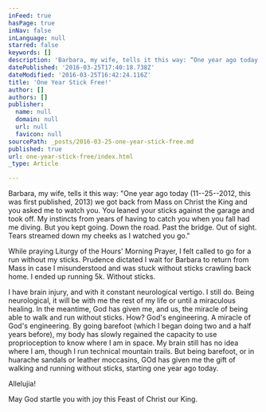 ```yaml
---
inFeed: true
hasPage: true
inNav: false
inLanguage: null
starred: false
keywords: []
description: 'Barbara, my wife, tells it this way: “One year ago today (11–25–2012, this was first published, 2013) we got back from Mass on Christ the King and you asked me to watch you. You leaned your sticks against the garage and took off. My instincts from years of having to catch you when you fall had me diving. But you kept going. Down the road. Past the bridge. Out of sight. Tears streamed down my cheeks as I watched you go.”'
datePublished: '2016-03-25T17:40:18.738Z'
dateModified: '2016-03-25T16:42:24.116Z'
title: 'One Year Stick Free!'
author: []
authors: []
publisher:
  name: null
  domain: null
  url: null
  favicon: null
sourcePath: _posts/2016-03-25-one-year-stick-free.md
published: true
url: one-year-stick-free/index.html
_type: Article

---
```

Barbara, my wife, tells it this way: "One year ago today (11--25--2012, this was first published, 2013) we got back from Mass on Christ the King and you asked me to watch you. You leaned your sticks against the garage and took off. My instincts from years of having to catch you when you fall had me diving. But you kept going. Down the road. Past the bridge. Out of sight. Tears streamed down my cheeks as I watched you go."

While praying Liturgy of the Hours' Morning Prayer, I felt called to go for a run without my sticks. Prudence dictated I wait for Barbara to return from Mass in case I misunderstood and was stuck without sticks crawling back home. I ended up running 5k. Without sticks.

I have brain injury, and with it constant neurological vertigo. I still do. Being neurological, it will be with me the rest of my life or until a miraculous healing. In the meantime, God has given me, and us, the miracle of being able to walk and run without sticks. How? God's engineering. A miracle of God's engineering. By going barefoot (which I began doing two and a half years before), my body has slowly regained the capacity to use proprioception to know where I am in space. My brain still has no idea where I am, though I run technical mountain trails. But being barefoot, or in huarache sandals or leather moccasins, GOd has given me the gift of walking and running without sticks, starting one year ago today.

Allelujia!

May God startle you with joy this Feast of Christ our King.